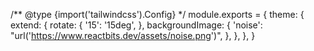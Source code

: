 /** @type {import('tailwindcss').Config} */
module.exports = {
  theme: {
    extend: {
      rotate: {
        '15': '15deg',
      },
      backgroundImage: {
        'noise': "url('https://www.reactbits.dev/assets/noise.png')",
      },
    },
  },
}